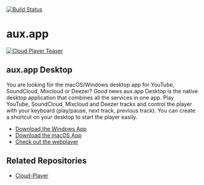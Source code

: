 [![Build Status](https://travis-ci.org/auxdotapp/desktop-app.svg?branch=master)](https://travis-ci.org/auxdotapp/desktop-app)

# aux.app
[![Cloud Player Teaser](https://aux.app/assets/desktop-app/osx-screenshot.jpg)](https://aux.app)

## aux.app Desktop
You are looking for the macOS/Windows desktop app for YouTube, SoundCloud, Mixcloud or Deezer?
Good news aux.app Desktop is the native desktop application that combines all the services in one app. Play YouTube,
SoundCloud, Mixcloud and Deezer tracks and control the player with your keyboard (play/pause, next track, previous track).
You can create a shortcut on your desktop to start the player easily.

- [Download the Windows App](https://github.com/auxdotapp/desktop-app/releases/download/v2.0.0/aux-app.setup.exe)
- [Download the macOS App](https://github.com/auxdotapp/desktop-app/releases/download/v2.0.0/aux-app.dmg)
- [Check out the webplayer](https://aux.app)

## Related Repositories
- [Cloud-Player](https://github.com/Cloud-Player)
